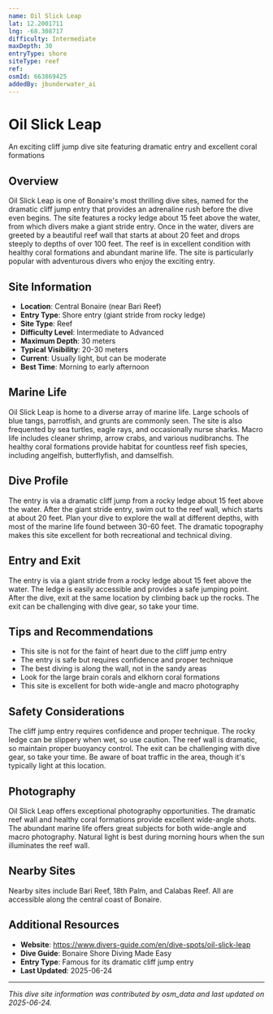 ```yaml
---
name: Oil Slick Leap
lat: 12.2001711
lng: -68.308717
difficulty: Intermediate
maxDepth: 30
entryType: shore
siteType: reef
ref: 
osmId: 663869425
addedBy: jbunderwater_ai
---
```


# Oil Slick Leap

An exciting cliff jump dive site featuring dramatic entry and excellent coral formations

## Overview
Oil Slick Leap is one of Bonaire's most thrilling dive sites, named for the dramatic cliff jump entry that provides an adrenaline rush before the dive even begins. The site features a rocky ledge about 15 feet above the water, from which divers make a giant stride entry. Once in the water, divers are greeted by a beautiful reef wall that starts at about 20 feet and drops steeply to depths of over 100 feet. The reef is in excellent condition with healthy coral formations and abundant marine life. The site is particularly popular with adventurous divers who enjoy the exciting entry.

## Site Information
- **Location**: Central Bonaire (near Bari Reef)
- **Entry Type**: Shore entry (giant stride from rocky ledge)
- **Site Type**: Reef
- **Difficulty Level**: Intermediate to Advanced
- **Maximum Depth**: 30 meters
- **Typical Visibility**: 20-30 meters
- **Current**: Usually light, but can be moderate
- **Best Time**: Morning to early afternoon

## Marine Life
Oil Slick Leap is home to a diverse array of marine life. Large schools of blue tangs, parrotfish, and grunts are commonly seen. The site is also frequented by sea turtles, eagle rays, and occasionally nurse sharks. Macro life includes cleaner shrimp, arrow crabs, and various nudibranchs. The healthy coral formations provide habitat for countless reef fish species, including angelfish, butterflyfish, and damselfish.

## Dive Profile
The entry is via a dramatic cliff jump from a rocky ledge about 15 feet above the water. After the giant stride entry, swim out to the reef wall, which starts at about 20 feet. Plan your dive to explore the wall at different depths, with most of the marine life found between 30-60 feet. The dramatic topography makes this site excellent for both recreational and technical diving.

## Entry and Exit
The entry is via a giant stride from a rocky ledge about 15 feet above the water. The ledge is easily accessible and provides a safe jumping point. After the dive, exit at the same location by climbing back up the rocks. The exit can be challenging with dive gear, so take your time.

## Tips and Recommendations
- This site is not for the faint of heart due to the cliff jump entry
- The entry is safe but requires confidence and proper technique
- The best diving is along the wall, not in the sandy areas
- Look for the large brain corals and elkhorn coral formations
- This site is excellent for both wide-angle and macro photography

## Safety Considerations
The cliff jump entry requires confidence and proper technique. The rocky ledge can be slippery when wet, so use caution. The reef wall is dramatic, so maintain proper buoyancy control. The exit can be challenging with dive gear, so take your time. Be aware of boat traffic in the area, though it's typically light at this location.

## Photography
Oil Slick Leap offers exceptional photography opportunities. The dramatic reef wall and healthy coral formations provide excellent wide-angle shots. The abundant marine life offers great subjects for both wide-angle and macro photography. Natural light is best during morning hours when the sun illuminates the reef wall.

## Nearby Sites
Nearby sites include Bari Reef, 18th Palm, and Calabas Reef. All are accessible along the central coast of Bonaire.

## Additional Resources
- **Website**: https://www.divers-guide.com/en/dive-spots/oil-slick-leap
- **Dive Guide**: Bonaire Shore Diving Made Easy
- **Entry Type**: Famous for its dramatic cliff jump entry
- **Last Updated**: 2025-06-24

---
*This dive site information was contributed by osm_data and last updated on 2025-06-24.* 
